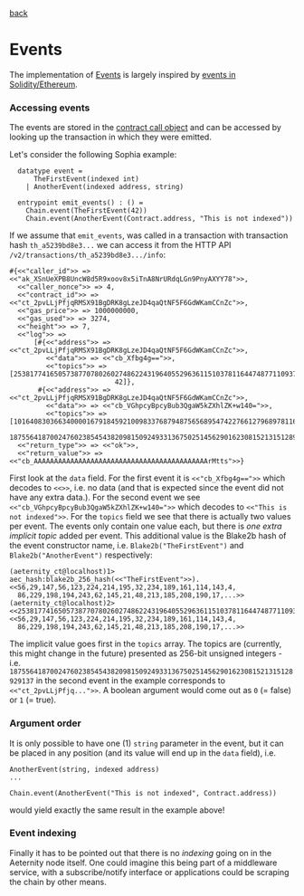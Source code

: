 [back](./contracts.md)
# Events

The implementation of 
[Events](https://github.com/aeternity/aesophia/blob/master/docs/sophia.md#events)
is largely inspired by
[events in Solidity/Ethereum](https://solidity.readthedocs.io/en/v0.4.24/contracts.html#events).

### Accessing events

The events are stored in the [contract call object](../serializations.md#contract-call)
and can be accessed by looking up the transaction in which they were emitted. 

Let's consider the following Sophia example:
```
  datatype event =
      TheFirstEvent(indexed int)
    | AnotherEvent(indexed address, string)

  entrypoint emit_events() : () =
    Chain.event(TheFirstEvent(42))
    Chain.event(AnotherEvent(Contract.address, "This is not indexed"))
```

If we assume that `emit_events`, was called in a transaction with transaction hash
`th_a5239bd8e3...` we can access it from the HTTP API
`/v2/transactions/th_a5239bd8e3.../info`:

```
#{<<"caller_id">> => <<"ak_XSnUeXPB8UncW8d5R9xoov8x5iTnA8NrURdqLGn9PnyAXYY78">>,
  <<"caller_nonce">> => 4,
  <<"contract_id">> => <<"ct_2pvLLjPfjqRMSX91BgDRK8gLzeJD4qaQtNF5F6GdWKamCCnZc">>,
  <<"gas_price">> => 1000000000,
  <<"gas_used">> => 3274,
  <<"height">> => 7,
  <<"log">> =>
      [#{<<"address">> => <<"ct_2pvLLjPfjqRMSX91BgDRK8gLzeJD4qaQtNF5F6GdWKamCCnZc">>,
         <<"data">> => <<"cb_Xfbg4g==">>,
         <<"topics">> => [25381774165057387707802602748622431964055296361151037811644748771109370239835,
                          42]},
       #{<<"address">> => <<"ct_2pvLLjPfjqRMSX91BgDRK8gLzeJD4qaQtNF5F6GdWKamCCnZc">>,
         <<"data">> => <<"cb_VGhpcyBpcyBub3QgaW5kZXhlZK+w140=">>,
         <<"topics">> => [101640830366340000167918459210098337687948756568954742276612796897811614700269,
                          1875564187002476023854543820981509249331367502514562901623081521315128929137]}],
  <<"return_type">> => <<"ok">>,
  <<"return_value">> => <<"cb_AAAAAAAAAAAAAAAAAAAAAAAAAAAAAAAAAAAAAAAAAAArMtts">>}
```

First look at the `data` field. For the first event it is `<<"cb_Xfbg4g==">>`
which decodes to `<<>>`, i.e. no data (and that is expected since the event did
not have any extra data.). For the second event we see
`<<"cb_VGhpcyBpcyBub3QgaW5kZXhlZK+w140=">>` which decodes to `<<"This is not
indexed">>`. For the `topics` field we see that there is actually two values
per event. The events only contain one value each, but there is *one extra
implicit topic* added per event. This additional value is the Blake2b hash
of the event constructor name, i.e. `Blake2b("TheFirstEvent")` and
`Blake2b("AnotherEvent")` respectively:

```
(aeternity_ct@localhost)1> aec_hash:blake2b_256_hash(<<"TheFirstEvent">>).
<<56,29,147,56,123,224,214,195,32,234,189,161,114,143,4,
  86,229,198,194,243,62,145,21,48,213,185,208,190,17,...>>
(aeternity_ct@localhost)2> <<25381774165057387707802602748622431964055296361151037811644748771109370239835:256>>.
<<56,29,147,56,123,224,214,195,32,234,189,161,114,143,4,
  86,229,198,194,243,62,145,21,48,213,185,208,190,17,...>>
```

The implicit value goes first in the `topics` array. The topics are (currently,
this might change in the future) presented as 256-bit unsigned integers - i.e.
`1875564187002476023854543820981509249331367502514562901623081521315128929137`
in the second event in the example corresponds to `<<"ct_2pvLLjPfjq...">>`. A
boolean argument would come out as `0` (= false) or `1` (= true).

### Argument order

It is only possible to have one (1) `string` parameter in the event, but it can
be placed in any position (and its value will end up in the `data` field), i.e.
```
AnotherEvent(string, indexed address)
...

Chain.event(AnotherEvent("This is not indexed", Contract.address))
```
would yield exactly the same result in the example above!

### Event indexing

Finally it has to be pointed out that there is no *indexing* going on in the
Aeternity node itself. One could imagine this being part of a middleware
service, with a subscribe/notify interface or applications could be scraping
the chain by other means.
